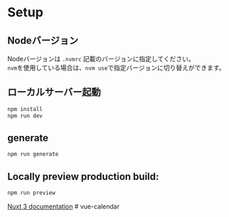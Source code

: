 # Setup

## Nodeバージョン
Nodeバージョンは `.nvmrc` 記載のバージョンに指定してください。  
`nvm`を使用している場合は、`nvm use`で指定バージョンに切り替えができます。

## ローカルサーバー起動
```bash
npm install
npm run dev
```

## generate
```bash
npm run generate
```

## Locally preview production build:
```bash
npm run preview
```

[Nuxt 3 documentation](https://nuxt.com/docs/getting-started/introduction)
#   v u e - c a l e n d a r  
 